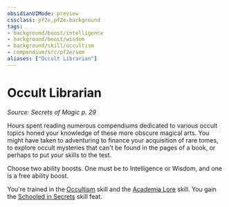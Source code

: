 ```yaml
---
obsidianUIMode: preview
cssclass: pf2e,pf2e-background
tags:
- background/boost/intelligence
- background/boost/wisdom
- background/skill/occultism
- compendium/src/pf2e/som
aliases: ["Occult Librarian"]
---
```

# Occult Librarian
*Source: Secrets of Magic p. 29*  

Hours spent reading numerous compendiums dedicated to various occult topics honed your knowledge of these more obscure magical arts. You might have taken to adventuring to finance your acquisition of rare tomes, to explore occult mysteries that can't be found in the pages of a book, or perhaps to put your skills to the test.

Choose two ability boosts. One must be to Intelligence or Wisdom, and one is a free ability boost.

You're trained in the [Occultism](compendium/skills.md#Occultism) skill and the [Academia Lore](compendium/skills.md#Lore) skill. You gain the [Schooled in Secrets](compendium/feats/schooled-in-secrets-apg.md) skill feat.